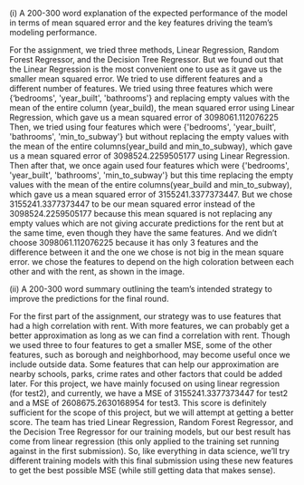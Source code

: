 (i) A 200-300 word explanation of the expected performance of the model in terms of mean squared error and the key features driving the team’s modeling performance. 

For the assignment, we tried three methods, Linear Regression, Random Forest Regressor, and the Decision Tree Regressor. But we found out that the Linear Regression is the most convenient one to use as it gave us the smaller mean squared error. We tried to use different features and a different number of features. We tried using three features which were {‘bedrooms', 'year_built', 'bathrooms'} and replacing empty values with the mean of the entire column (year_build), the mean squared error using Linear Regression, which gave us a mean squared error of 3098061.112076225 Then, we tried using four features which were {'bedrooms', 'year_built', 'bathrooms', 'min_to_subway'} but without replacing the empty values with the mean of the entire columns(year_build and min_to_subway), which gave us a mean squared error of 3098524.2259505177 using Linear Regression. Then after that, we once again used four features which were {'bedrooms', 'year_built', 'bathrooms', 'min_to_subway'} but this time replacing the empty values with the mean of the entire columns(year_build and min_to_subway), which gave us a mean squared error of  3155241.3377373447.
But we chose  3155241.3377373447 to be our mean squared error instead of the 3098524.2259505177 because this mean squared is not replacing any empty values which are not giving accurate predictions for the rent but at the same time, even though they have the same features. And we didn’t choose 3098061.112076225 because it has only 3 features and the difference between it and the one we chose is not big in the mean square error. we chose the features to depend on the high coloration between each other and with the rent, as shown in the image. 



(ii) A 200-300 word summary outlining the team’s intended strategy to improve the predictions for the final round.

For the first part of the assignment, our strategy was to use features that had a high correlation with rent. With more features, we can probably get a better approximation as long as we can find a correlation with rent. Though we used three to four features to get a smaller MSE, some of the other features, such as borough and neighborhood, may become useful once we include outside data. Some features that can help our approximation are nearby schools, parks, crime rates and other factors that could be added later. For this project, we have mainly focused on using linear regression (for test2), and currently, we have a MSE of 3155241.3377373447 for test2 and a MSE of 2608675.2630168954 for test3. This score is definitely sufficient for the scope of this project, but we will attempt at getting a better score. The team has tried Linear Regression, Random Forest Regressor, and the Decision Tree Regressor for our training models, but our best result has come from linear regression (this only applied to the training set running against in the first submission). So, like everything in data science, we’ll try different training models with this final submission using these new features to get the best possible MSE (while still getting data that makes sense).
